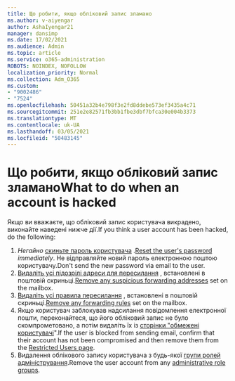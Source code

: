 ```yaml
---
title: Що робити, якщо обліковий запис зламано
ms.author: v-aiyengar
author: AshaIyengar21
manager: dansimp
ms.date: 17/02/2021
ms.audience: Admin
ms.topic: article
ms.service: o365-administration
ROBOTS: NOINDEX, NOFOLLOW
localization_priority: Normal
ms.collection: Adm_O365
ms.custom:
- "9002486"
- "7524"
ms.openlocfilehash: 50451a32b4e798f3e2fd8ddebe573ef3435a4c71
ms.sourcegitcommit: 251e2e82571fb3bb1fbe3dbf7bfca30e004b3373
ms.translationtype: MT
ms.contentlocale: uk-UA
ms.lasthandoff: 03/05/2021
ms.locfileid: "50483145"
---
```

# <a name="what-to-do-when-an-account-is-hacked"></a><span data-ttu-id="7e855-102">Що робити, якщо обліковий запис зламано</span><span class="sxs-lookup"><span data-stu-id="7e855-102">What to do when an account is hacked</span></span>

<span data-ttu-id="7e855-103">Якщо ви вважаєте, що обліковий запис користувача викрадено, виконайте наведені нижче дії.</span><span class="sxs-lookup"><span data-stu-id="7e855-103">If you think a user account has been hacked, do the following:</span></span>

1. <span data-ttu-id="7e855-104">*Негайно* [скиньте пароль користувача](https://go.microsoft.com/fwlink/?linkid=2103704) .</span><span class="sxs-lookup"><span data-stu-id="7e855-104">[Reset the user's password](https://go.microsoft.com/fwlink/?linkid=2103704) *immediately*.</span></span> <span data-ttu-id="7e855-105">Не відправляйте новий пароль електронною поштою користувачу.</span><span class="sxs-lookup"><span data-stu-id="7e855-105">Don't send the new password via email to the user.</span></span>
1. <span data-ttu-id="7e855-106">[Видаліть усі підозрілі адреси для пересилання](https://go.microsoft.com/fwlink/?linkid=2103705) , встановлені в поштовій скриньці.</span><span class="sxs-lookup"><span data-stu-id="7e855-106">[Remove any suspicious forwarding addresses](https://go.microsoft.com/fwlink/?linkid=2103705) set on the mailbox.</span></span>
1. <span data-ttu-id="7e855-107">[Видаліть усі правила пересилання](https://go.microsoft.com/fwlink/?linkid=2103706) , встановлені в поштовій скриньці.</span><span class="sxs-lookup"><span data-stu-id="7e855-107">[Remove any forwarding rules](https://go.microsoft.com/fwlink/?linkid=2103706) set on the mailbox.</span></span>
1. <span data-ttu-id="7e855-108">Якщо користувач заблокував надсилання повідомлення електронної пошти, переконайтеся, що його обліковий запис не було скомпрометовано, а потім видаліть їх із [сторінки "обмежені користувачі](https://go.microsoft.com/fwlink/?linkid=2103706)".</span><span class="sxs-lookup"><span data-stu-id="7e855-108">If the user is blocked from sending email, confirm that their account has not been compromised and then remove them from the [Restricted Users page](https://go.microsoft.com/fwlink/?linkid=2103706).</span></span>
1. <span data-ttu-id="7e855-109">Видалення облікового запису користувача з будь-якої [групи ролей адміністрування](https://go.microsoft.com/fwlink/?linkid=2092294).</span><span class="sxs-lookup"><span data-stu-id="7e855-109">Remove the user account from any [administrative role groups](https://go.microsoft.com/fwlink/?linkid=2092294).</span></span>